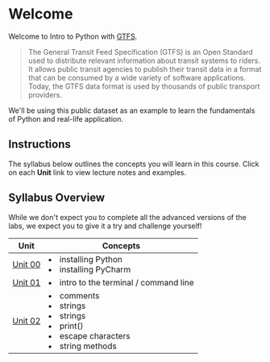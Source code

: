 # Welcome
Welcome to Intro to Python with [GTFS](https://gtfs.org/).

> The General Transit Feed Specification (GTFS) is an Open Standard used to distribute relevant information about transit systems to riders. It allows public transit agencies to publish their transit data in a format that can be consumed by a wide variety of software applications. Today, the GTFS data format is used by thousands of public transport providers.

We'll be using this public dataset as an example to learn the fundamentals of Python and real-life application.

## Instructions

The syllabus below outlines the concepts you will learn in this course. Click on each **Unit** link to view lecture notes and examples.

## Syllabus Overview

While we don't expect you to complete all the advanced versions of the labs, we expect you to give it a try and challenge yourself!

| Unit                                              | Concepts                                                                                                                |
|---------------------------------------------------|-------------------------------------------------------------------------------------------------------------------------|
| [Unit 00](units/00_installing-python-pycharm.md) | <li>installing Python</li> <li>installing PyCharm</li>                                                                  |
| [Unit 01](units/01_command-line.md)              | <li>intro to the terminal / command line</li>                                                                           |
| [Unit 02](units/02.md)   | <li>comments</li>  <li>strings</li> <li>strings</li> <li>print()</li> <li>escape characters</li><li>string methods</li> |
